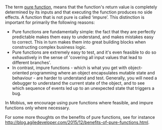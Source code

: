 The term [pure function](https://en.wikipedia.org/wiki/Pure_function), means that the function's return value is completely determined by its inputs and that executing the function produces no side effects. A function that is not pure is called ‘impure’. This distinction is important for primarily the following reasons:

- Pure functions are fundamentally simple: the fact that they are perfectly predictable makes them easy to understand, and makes mistakes easy to correct. This in turn makes them into great building blocks when constructing complex business logic.
- Pure functions are extremely easy to test, and it's even feasible to do so exhaustively in the sense of 'covering all input values that lead to different branches'.
- In contrast, impure functions - which is what you get with object-oriented programming where an object encapsulates mutable state and behaviour - are harder to understand and test. Generally, you will need a debugger to understand the current state of the object, and to see which sequence of events led up to an unexpected state that triggers a bug.

In Mobius, we encourage using pure functions where feasible, and impure functions only where necessary.

For some more thoughts on the benefits of pure functions, see for instance http://blog.agiledeveloper.com/2015/12/benefits-of-pure-functions.html.